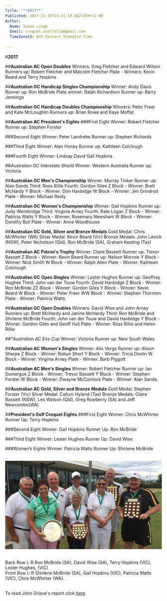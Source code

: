 ```yaml
---
Title: '**2017**'
Published: 2017-11-16T15:41:19.9821359+11:00
Author:
  Name: Susan Linge
  Email: croquet.australia@gmail.com
  TimeZoneId: AUS Eastern Standard Time

---
```

#**2017**

##**Australian AC Open Doubles**
Winners:  Greg Fletcher and Edward Wilson    Runners up:  Robert Fletcher and Malcolm Fletcher
Plate - Winners:  Kevin Beard and Terry Hopkins

##**Australian GC Handicap Singles Championship**
Winner:  Andy Davis     Runner up:  Ron McBride
Plate winner:  Ralph Richardson     Runner up:  Barry Jennings

##**Australian GC Handicap Doubles Championship**
Winners:  Peter Freer and Kate McLoughlin     Runners up:  Brian Rowe and Kaye Moffat

##**Australian AC President's Eights**
###First Eight 
Winner:  Robert Fletcher     Runner up:  Stephen Forster

###Second Eight 
Winner:  Peter Landrebe     Runner up:  Stephen Richards

###Third Eight 
Winner:  Alan Honey     Runner up:  Kathleen Colclough

###Fourth Eight
Winner:  Lindsay David     Gail Hopkins

##*Australian GC Interstate Shield*
Winner:  Western Australia     Runner up:  Victoria

##**Australian GC Men's Championship**
Winner:  Murray Tinker     Runner up:  Alan Sands     Third:  Ross Rillie    Fourth:  Gordon Giles
Z Block - Winner:  Brett McHardy
Y Block - Winner:  Don Hanbidge
W Block - Winner:  Jim Grindrod
Plate - Winner:  Michael Reidy

##**Australian GC Women's Championship**
Winner:  Gail Hopkins     Runner up:  Judy Wembridge     Third:  Virginia Arney    Fourth:  Kate Logan
Z Block - Winner:  Patricia Watts
Y Block - Winner:  Rosemary Newsham
W Block - Winner:  Dorothy Bull
Plate - Winner:  Anne Woodhouse

##**Australian GC Gold, Silver and Bronze Medals**
Gold Medal:  Chris McWhirter (WA)
Silver Medal:  Kevin Beard (Vic)
Bronze Medals:  John Levick (NSW),  Peter Nicholson (Qld),  Ron McBride (SA),  Graham Keating (Tas)

##**Australian AC Patron's Trophy**
Winner:  Claire Bassett    Runner up:  Trevor Bassett
Z Block - Winner:  Kevin Beard     Runner up:  Nelson Morrow
Y Block - Winner:  Nick Smith
W Block - Winner:  Ralph Allen
Plate - Winner:  Kathleen Colclough

##**Australian GC Open Singles**
Winner:  Lester Hughes     Runner up:  Geoffrey Hughes     Third:  John van der Touw    Fourth:  David Hanbidge
Z Block - Winner:  Ron McBride     ZZ Block - Winner:  Gordon Giles
Y Block - Winner:  Kevin Beard
W Block - Winner:  Peter Freer     WW Block - Winner: Stephen Thornton
Plate - Winner:  Patricia Watts

##**Australian GC Open Doubles**
Winners:  David Wise and John Arney     Runners up:  Brett McHardy and Janine McHardy
Third:  Ron McBride and Shirlene McBride    Fourth:  John van der Touw and David Hanbidge
Y Block - Winner:  Gordon Giles and Geoff Hull
Plate - Winner:  Ross Rillie and Helen Rillie

##**Australian AC Eire Cup*
Winner:  Victoria     Runner up:  New South Wales

##**Australian AC Women's Singles**
Winner:  Alix Verge     Runner up:  Alison Sharpe
Z Block - Winner:  Robyn Short
Y Block - Winner:  Tricia Devlin
W Block - Winner:  Virginia Arney
Plate - Winner:  Barb Piggott

##**Australian AC Men's Singles**
Winner:  Robert Fletcher    Runner up:  Ian Dumergue
Z Block - Winner:  Trevor Bassett
Y Block - Winner:  Stephen Forster
W Block - Winner:  Dwayne McCormick
Plate - Winner:  Alan Sands 

##**Australian AC Gold, Silver and Bronze Medals**
Gold Medal:  Stephen Forster (Vic)
Silver Medal:  Callum Hyland (Tas)
Bronze Medals:  Claire Bassett (NSW),  Les Watson (Qld),  Greg Rowberry (SA) and Jeff Newcombe(WA)


##**President’s Golf Croquet Eights**
###First Eight
Winner: Chris McWhirter
Runner Up: Terry Hopkins

###Second Eight
Winner: Gail Hopkins
Runner Up: Ron McBride

###Third Eight
Winner: Lester Hughes
Runner Up: David Wise

###Women’s Eights
Winner: Patricia Watts
Runner Up: Shirlene McBride


<br/><img src="/results/winners-presidents-gc-eights-2.jpg" alt="Back Row L-R Ron McBride (SA), David Wise (SA), Terry Hopkins (VIC), Lester Hughes, (VIC) <br/>Front Row L-R Shirlene McBride (SA), Gail Hopkins (VIC), Patricia Watts (VIC), Chris McWhirter (WA)" title="Winners President’s GC Eights, 2017"/>


<br/>Back Row L-R Ron McBride (SA), David Wise (SA), Terry Hopkins (VIC), Lester Hughes, (VIC)
<br/>Front Row L-R Shirlene McBride (SA), Gail Hopkins (VIC), Patricia Watts (VIC), Chris McWhirter (WA).

<br/> To read John Grieve's report click [here](/results/presidents-gc-eights.pdf)